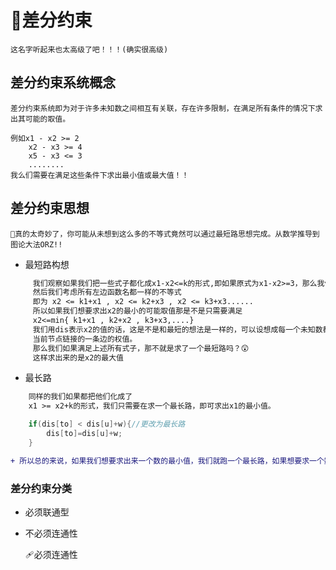 #  🏹差分约束

    这名字听起来也太高级了吧！！！(确实很高级)
    
##  差分约束系统概念
    
    差分约束系统即为对于许多未知数之间相互有关联，存在许多限制，在满足所有条件的情况下求出其可能的取值。
    
    例如x1 - x2 >= 2
        x2 - x3 >= 4
        x5 - x3 <= 3
        ........
    我么们需要在满足这些条件下求出最小值或最大值！！
##  差分约束思想
    
    🧢真的太奇妙了，你可能从未想到这么多的不等式竟然可以通过最短路思想完成。从数学推导到图论大法ORZ!!
    
* 最短路构想  
```diff
     我们观察如果我们把一些式子都化成x1-x2<=k的形式,即如果原式为x1-x2>=3，那么我们就化成x2-x1<=-3,
     然后我们考虑所有左边函数名都一样的不等式
     即为 x2 <= k1+x1 , x2 <= k2+x3 , x2 <= k3+x3......
     所以如果我们想要求出x2的最小的可能取值那是不是只需要满足
     x2<=min{ k1+x1 , k2+x2 , k3+x3,....}
     我们用dis表示x2的值的话，这是不是和最短的想法是一样的，可以设想成每一个未知数都是一个节点，k代表与
     当前节点链接的一条边的权值。
     那么我们如果满足上述所有式子，那不就是求了一个最短路吗？😲
     这样求出来的是x2的最大值
```
* 最长路
```diff
    同样的我们如果都把他们化成了
    x1 >= x2+k的形式，我们只需要在求一个最长路，即可求出x1的最小值。
```
```C++
    if(dis[to] < dis[u]+w){//更改为最长路
        dis[to]=dis[u]+w;
    }
```
```diff
+ 所以总的来说，如果我们想要求出来一个数的最小值，我们就跑一个最长路，如果想要求一个数的最大值就求一个最短路
```

### 差分约束分类

* 必须联通型    
* 不必须连通性

   🩹必须连通性
